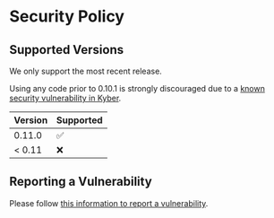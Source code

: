 # Security Policy

## Supported Versions

We only support the most recent release.

Using any code prior to 0.10.1 is strongly discouraged due to a [known security vulnerability in Kyber](https://github.com/open-quantum-safe/liboqs/releases/tag/0.10.1).

| Version | Supported          |
| ------- | ------------------ |
| 0.11.0  | :white_check_mark: |
| < 0.11  | :x:                |

## Reporting a Vulnerability
Please follow [this information to report a vulnerability](https://openquantumsafe.org/liboqs/security.html#reporting-security-bugs).


